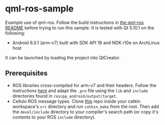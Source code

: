 qml-ros-sample
===========================

Example use of qml-ros. Follow the build
instructions in [the qml-ros README](../../README.md) before trying to run this sample. It is tested with
Qt 5.10.1 on the following:

  - Android 6.0.1 (arm-v7) built with SDK API 18 and NDK r10e on ArchLinux host

It can be launched by loading the project into QtCreator.


Prerequisites
-------------

 - ROS libraries cross-compiled for arm-v7 and their headers. Follow the instructions [here](http://wiki.ros.org/android_ndk/Tutorials/BuildingNativeROSPackages) and adapt the `.pro` file using the `lib` and `include` directories found in `roscpp_android/output/target`.
 - Cellulo ROS message types. Clone [this](https://github.com/chili-epfl/cellulo-ros-msgs) repo inside your catkin workspace's `src` directory and run `catkin_make` from the root. Then add the `devel/include` directory to your compiler's search path (or copy it's contents to your ROS `include` directory).
 